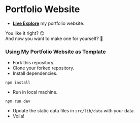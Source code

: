 # Portfolio Website

- [**Live Explore**](https://shadmansshuvo.github.io/portfolio) my portfolio website.

You like it right? :smirk:
</br>
And now you want to make one for yourself? :hugs:

### Using My Portfolio Website as Template
- Fork this repository.
- Clone your forked repository.
- Install dependencies.
```
npm install
```

- Run in local machine.
```
npm run dev
```

- Update the static data files in ```src/lib/data``` with your data.
- Voila! 
